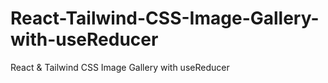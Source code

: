 # React-Tailwind-CSS-Image-Gallery-with-useReducer
React &amp; Tailwind CSS Image Gallery with useReducer
